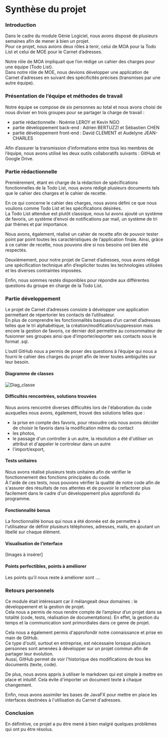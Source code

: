 # Synthèse du projet

### Introduction

Dans le cadre du module Génie Logiciel, nous avons disposé de plusieurs semaines afin de mener à bien un projet.  
Pour ce projet, nous avions deux rôles à tenir, celui de MOA pour la Todo List et celui de MOE pour le Carnet d’adresses.

Notre rôle de MOA impliquait que l’on rédige un cahier des charges pour une équipe (Todo List).  
Dans notre rôle de MOE, nous devions développer une application de Carnet d’adresses en suivant des spécificités précises (transmises par une autre équipe).

### Présentation de l’équipe et méthodes de travail

Notre équipe se compose de six personnes au total et nous avons choisi de nous diviser en trois groupes pour se partager la charge de travail :

+ partie rédactionnelle : Noémie LEROY et Kevin NGO
+ partie développement back-end : Adrien BERTUZZI et Sébastien CHEN
+ partie développement front-end : David CLEMENT et Audelyne JEAN-CHARLES

Afin d’assurer la transmission d’informations entre tous les membres de l’équipe, nous avons utilisé les deux outils collaboratifs suivants : GitHub et Google Drive.

### Partie rédactionnelle

Premièrement, étant en charge de la rédaction de spécifications fonctionnelles de la Todo List, nous avons rédigé plusieurs documents tels que le cahier des charges et le cahier de recette.

En ce qui concerne le cahier des charges, nous avons défini ce que nous voulions comme Todo List et les spécifications désirées.  
La Todo List attendue est plutôt classique, nous lui avons ajouté un système de favoris, un système d’envoi de notifications par mail, un système de tri par thèmes et par importance.

Nous avons, également, réalisé un cahier de recette afin de pouvoir tester point par point toutes les caractéristiques de l’application finale. Ainsi, grâce à ce cahier de recette, nous pouvons dire si nos besoins ont bien été respectés.

Deuxièmement, pour notre projet de Carnet d’adresses, nous avons rédigé une spécification technique afin d’expliciter toutes les technologies utilisées et les diverses contraintes imposées.

Enfin, nous sommes restés disponibles pour répondre aux différentes questions du groupe en charge de la Todo List.

### Partie développement

Le projet de Carnet d’adresses consiste à développer une application permettant de répertorier les contacts de l’utilisateur.  
En plus de comprendre les fonctionnalités basiques d’un carnet d’adresses telles que le tri alphabétique, la création/modification/suppression mais encore la gestion de favoris, ce dernier doit permettre au consommateur de fusionner ses groupes ainsi que d’importer/exporter ses contacts sous le format .sql.

L’outil GitHub nous a permis de poser des questions à l’équipe qui nous a fourni le cahier des charges du projet afin de lever toutes ambiguïtés sur leur besoin.

#### Diagramme de classes  

![Diag_classe]()

#### Difficultés rencontrées, solutions trouvées

Nous avons rencontré diverses difficultés lors de l'élaboration du code auxquelles nous avons, également, trouvé des solutions telles que :
+ la prise en compte des favoris, pour résoudre cela nous avons décider de choisir le favoris dans la modification même du contact
+ les photos, 
+ le passage d'un controller à un autre, la résolution a été d'utiliser un attribut et d'appeler le controleur dans un autre
+ l'import/export, 



#### Tests unitaires  

Nous avons réalisé plusieurs tests unitaires afin de vérifier le fonctionnement des fonctions principales du code.  
À l'aide de ces tests, nous pouvons vérifier la qualité de notre code afin de s'assurer des résultats de nos attentes et de pouvoir le refactorer plus facilement dans le cadre d'un développement plus approfondi du programme.

#### Fonctionnalité bonus  

La fonctionnalité bonus qui nous a été donnée est de permettre à l'utilisateur de définir plusieurs téléphones, adresses, mails, en ajoutant un libellé sur chaque élément.

#### Visualisation de l'interface 

[Images à insérer]

#### Points perfectibles, points à améliorer

Les points qu'il nous reste à améliorer sont ....


### Retours personnels

Ce module était intéressant car il mélangeait deux domaines : le développement et la gestion de projet.  
Cela nous a permis de nous rendre compte de l’ampleur d’un projet dans sa totalité (code, tests, réalisation de documentations). En effet, la gestion du temps et la communication sont primordiales dans ce genre de projet.

Cela nous a également permis d'approfondir notre connaissance et prise en main de GitHub.  
Ce type d'outil, surtout en entreprise, est nécessaire lorsque plusieurs personnes sont amenées à développer sur un projet commun afin de partager leur évolution.  
Aussi, GitHub permet de voir l'historique des modifications de tous les documents (texte, code).

De plus, nous avons appris à utiliser le markdown qui est simple à mettre en place et intuitif. Cela évite d'importer un document texte à chaque changement.

Enfin, nous avons assimiler les bases de JavaFX pour mettre en place les interfaces destinées à l'utilisation du Carnet d'adresses.

### Conclusion

En définitive, ce projet a pu être mené à bien malgré quelques problèmes qui ont pu être résolus.  

